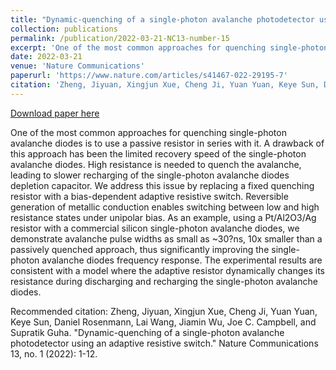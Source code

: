 ```yaml
---
title: "Dynamic-quenching of a single-photon avalanche photodetector using an adaptive resistive switch"
collection: publications
permalink: /publication/2022-03-21-NC13-number-15
excerpt: 'One of the most common approaches for quenching single-photon avalanche diodes is to use a passive resistor in series with it. A drawback of this approach has been the limited recovery speed of the single-photon avalanche diodes. High resistance is needed to quench the avalanche, leading to slower recharging of the single-photon avalanche diodes depletion capacitor. We address this issue by replacing a fixed quenching resistor with a bias-dependent adaptive resistive switch. Reversible generation of metallic conduction enables switching between low and high resistance states under unipolar bias. As an example, using a Pt/Al2O3/Ag resistor with a commercial silicon single-photon avalanche diodes, we demonstrate avalanche pulse widths as small as ~30?ns, 10x smaller than a passively quenched approach, thus significantly improving the single-photon avalanche diodes frequency response. The experimental results are consistent with a model where the adaptive resistor dynamically changes its resistance during discharging and recharging the single-photon avalanche diodes.'
date: 2022-03-21
venue: 'Nature Communications'
paperurl: 'https://www.nature.com/articles/s41467-022-29195-7'
citation: 'Zheng, Jiyuan, Xingjun Xue, Cheng Ji, Yuan Yuan, Keye Sun, Daniel Rosenmann, Lai Wang, Jiamin Wu, Joe C. Campbell, and Supratik Guha. &quot;Dynamic-quenching of a single-photon avalanche photodetector using an adaptive resistive switch.&quot; Nature Communications 13, no. 1 (2022): 1-12.'
---
```


<a href='https://www.nature.com/articles/s41467-022-29195-7'>Download paper here</a>

One of the most common approaches for quenching single-photon avalanche diodes is to use a passive resistor in series with it. A drawback of this approach has been the limited recovery speed of the single-photon avalanche diodes. High resistance is needed to quench the avalanche, leading to slower recharging of the single-photon avalanche diodes depletion capacitor. We address this issue by replacing a fixed quenching resistor with a bias-dependent adaptive resistive switch. Reversible generation of metallic conduction enables switching between low and high resistance states under unipolar bias. As an example, using a Pt/Al2O3/Ag resistor with a commercial silicon single-photon avalanche diodes, we demonstrate avalanche pulse widths as small as ~30?ns, 10x smaller than a passively quenched approach, thus significantly improving the single-photon avalanche diodes frequency response. The experimental results are consistent with a model where the adaptive resistor dynamically changes its resistance during discharging and recharging the single-photon avalanche diodes.

Recommended citation: Zheng, Jiyuan, Xingjun Xue, Cheng Ji, Yuan Yuan, Keye Sun, Daniel Rosenmann, Lai Wang, Jiamin Wu, Joe C. Campbell, and Supratik Guha. "Dynamic-quenching of a single-photon avalanche photodetector using an adaptive resistive switch." Nature Communications 13, no. 1 (2022): 1-12.